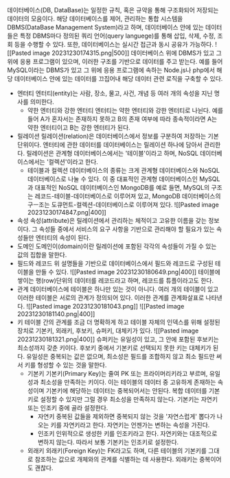 데이터베이스(DB, DataBase)는 일정한 규칙, 혹은 규약을 통해 구조화되어 저장되는 데이터의 모음이다. 해당 데이터베이스를 제어, 관리하는 통합 시스템을 DBMS(DataBase Management System)라고 하며, 데이터베이스 안에 있는 데이터들은 특정 DBMS마다 정의된 쿼리 언어(query languege)를 통해 삽입, 삭제, 수정, 조회 등을 수행할 수 있다. 또한, 데이터베이스는 실시간 접근과 동시 공유가 가능하다.
![[Pasted image 20231230174315.png|500]]
데이터베이스 위에 DBMS가 있고 그 위에 응용 프로그램이 있으며, 이러한 구조를 기반으로 데이터를 주고 받는다. 예를 들어 MySQL이라는 DBMS가 있고 그 위에 응용 프로그램에 속하는 Node.js나 php에서 해당 데이터베이스 안에 있는 데이터를 끄집어내 해당 데이터 관련 로직을 구축할 수 있다.

- 엔터티
	엔터티(entity)는 사람, 장소, 물고, 사건, 개념 등 여러 개의 속성을 지닌 명사를 의미한다. 
	- 약한 엔터티와 강한 엔터티
		엔터티는 약한 엔터티와 강한 엔터티로 나뉜다. 예를 들어 A가 혼자서는 존재하지 못하고 B의 존재 여부에 따라 종속적이라면 A는 약한 엔터티이고 B는 강한 엔터티가 된다.
- 릴레이션
	릴레이션(relation)은 데이터베이스에서 정보를 구분하여 저장하는 기본 단위이다. 엔터티에 관한 데이터를 데이터베이스는 릴레이션 하나에 담아서 관리한다.
	릴레이션은 관계형 데이터베이스에서는 '테이블'이라고 하며, NoSQL 데이터베이스에서는 '컬렉션'이라고 한다.
	- 테이블과 컬렉션
		데이터베이스의 종류는 크게 관계형 데이터베이스와 NoSQL 데이터베이스로 나눌 수 있다. 이 중 대표적인 관계형 데이터베이스인 MySQL과 대표적인 NoSQL 데이터베이스인 MongoDB를 예로 들면, MySQL의 구조는 레코드-테이블-데이터베이스로 이루어져 있고, MongoDB 데이터베이스의 구ㅡ조는 도큐먼트-컬렉션-데이터베이스로 이루어져 있다.
		![[Pasted image 20231230174847.png|400]]
- 속성
	속성(attribute)은 릴레이션에서 관리하는 체적이고 고유한 이름을 갖는 정보이다. 그 속성들 중에서 서비스의 요구 사항을 기반으로 관리해야 할 필요가 있는 속성들만 엔터티의 속성이 된다.
- 도메인
	도메인이(domain)이란 릴레이션에 포함된 각각의 속성들이 가질 수 있는 값의 집합을 말한다.
- 필드와 레코드
	위 설명들을 기반으로 데이터베이스에서 필드와 레코드로 구성된 테이블을 만들 수 있다.
	![[Pasted image 20231230180649.png|400]]
	테이블에 쌓이는 행(row)단위의 데이터를 레코드라고 하며, 레코드를 튜플이라고도 한다.
- 관계
	데이터베이스에 테이블은 하나만 있는 것이 아니다. 여러 개의 테이블이 있고 이러한 테이블은 서로의 관계가 정의되어 있다. 이러한 관계를 관계화살표로 나타낸다.
	![[Pasted image 20231230181043.png]]
	![[Pasted image 20231230181140.png|400]]
- 키
	테이블 간의 관계를 조금 더 명확하게 하고 테이블 자체의 인덱스를 위해 설정된 장치로 기본키, 외래키, 후보키, 슈퍼키, 대체키가 있다.
	![[Pasted image 20231230181321.png|400]]
	슈퍼키는 유일성이 있고, 그 안에 포함된 후보키는 최소성까지 갖춘 키이다. 후보키 중에서 기본키로 선택되지 못한 키는 대체키가 된다. 유일성은 중복되는 값은 없으며, 최소성은 필드를 조합하지 않고 최소 필드만 써서 키를 형성할 수 있는 것을 말한다.
	- 기본키
		기본키(Primary Key)는 줄여 PK 또는 프라이머리키라고 부르며, 유일성과 최소성을 만족하는 키이다.
		이는 테이블의 데이터 중 고유하게 존재하는 속성이며 기본키에 해당하는 데이터는 중복되어서는 안된다. 복합 데이터를 기본키로 설정할 수 있지만 그럴 경우 최소성을 만족하지 않는다. 
		기본키는 자연키 또는 인조키 중에 골라 설정한다.
		- 자연키
			중복된 값들을 제외하면 중복되지 않는 것을 '자연스럽게' 뽑다가 나오는 키를 자연키라고 한다. 자연키는 언젠가는 변하는 속성을 가진다.
		- 인조키
			인위적으로 생성한 키를 인조키라고 한다. 자연키와는 대조적으로 변하지 않는다. 따라서 보통 기본키는 인조키로 설정한다.
	- 외래키
		외래키(Foreign Key)는 FK라고도 하며, 다른 테이블의 기본키를 그대로 참조하는 값으로 개체와의 관계를 식별하는 데 사용한다.
		외래키는 중복이어도 괜찮다.